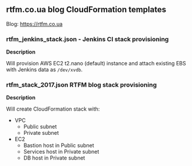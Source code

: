 ## rtfm.co.ua blog CloudFormation templates

Blog: https://rtfm.co.ua

### rtfm_jenkins_stack.json - Jenkins CI stack provisioning

**Description**

Will provision AWS EC2 t2.nano (default) instance and attach existing EBS with Jenkins data as `/dev/xvdb`.

### rtfm_stack_2017.json RTFM blog stack provisioning

**Description**

Will create CloudFormation stack with:

* VPC
  * Public subnet
  * Private subnet
* EC2
  * Bastion host in Public subnet
  * Services host in Private subnet
  * DB host in Private subnet
